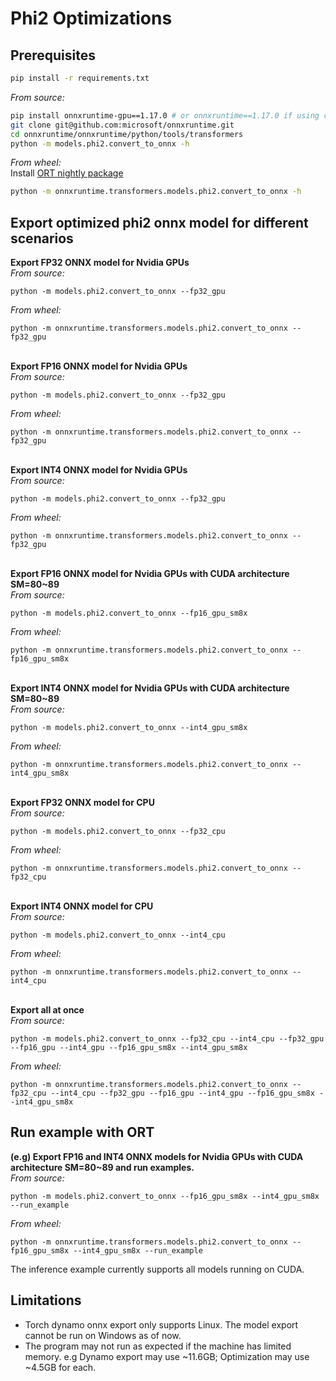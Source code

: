 # Phi2 Optimizations
## Prerequisites
```bash
pip install -r requirements.txt
```
_From source:_
```bash
pip install onnxruntime-gpu==1.17.0 # or onnxruntime==1.17.0 if using cpu
git clone git@github.com:microsoft/onnxruntime.git
cd onnxruntime/onnxruntime/python/tools/transformers
python -m models.phi2.convert_to_onnx -h
```
_From wheel:_ \
Install [ORT nightly package]([https://onnxruntime.ai/docs/install/](https://onnxruntime.ai/docs/install/#inference-install-table-for-all-languages))
```bash
python -m onnxruntime.transformers.models.phi2.convert_to_onnx -h
```

## Export optimized phi2 onnx model for different scenarios
**Export FP32 ONNX model for Nvidia GPUs** \
_From source:_
```
python -m models.phi2.convert_to_onnx --fp32_gpu
```
_From wheel:_
```
python -m onnxruntime.transformers.models.phi2.convert_to_onnx --fp32_gpu
```
\
**Export FP16 ONNX model for Nvidia GPUs** \
_From source:_
```
python -m models.phi2.convert_to_onnx --fp32_gpu
```
_From wheel:_
```
python -m onnxruntime.transformers.models.phi2.convert_to_onnx --fp32_gpu
```
\
**Export INT4 ONNX model for Nvidia GPUs** \
_From source:_
```
python -m models.phi2.convert_to_onnx --fp32_gpu
```
_From wheel:_
```
python -m onnxruntime.transformers.models.phi2.convert_to_onnx --fp32_gpu
```
\
**Export FP16 ONNX model for Nvidia GPUs with CUDA architecture SM=80~89** \
_From source:_
```
python -m models.phi2.convert_to_onnx --fp16_gpu_sm8x
```
_From wheel:_
```
python -m onnxruntime.transformers.models.phi2.convert_to_onnx --fp16_gpu_sm8x
```
\
**Export INT4 ONNX model for Nvidia GPUs with CUDA architecture SM=80~89** \
_From source:_
```
python -m models.phi2.convert_to_onnx --int4_gpu_sm8x
```
_From wheel:_
```
python -m onnxruntime.transformers.models.phi2.convert_to_onnx --int4_gpu_sm8x
```
\
**Export FP32 ONNX model for CPU** \
_From source:_
```
python -m models.phi2.convert_to_onnx --fp32_cpu
```
_From wheel:_
```
python -m onnxruntime.transformers.models.phi2.convert_to_onnx --fp32_cpu
```
\
**Export INT4 ONNX model for CPU** \
_From source:_
```
python -m models.phi2.convert_to_onnx --int4_cpu
```
_From wheel:_
```
python -m onnxruntime.transformers.models.phi2.convert_to_onnx --int4_cpu
```
\
**Export all at once** \
_From source:_
```
python -m models.phi2.convert_to_onnx --fp32_cpu --int4_cpu --fp32_gpu --fp16_gpu --int4_gpu --fp16_gpu_sm8x --int4_gpu_sm8x
```
_From wheel:_
```
python -m onnxruntime.transformers.models.phi2.convert_to_onnx --fp32_cpu --int4_cpu --fp32_gpu --fp16_gpu --int4_gpu --fp16_gpu_sm8x --int4_gpu_sm8x
```
## Run example with ORT
**(e.g) Export FP16 and INT4 ONNX models for Nvidia GPUs with CUDA architecture SM=80~89 and run examples.** \
_From source:_
```
python -m models.phi2.convert_to_onnx --fp16_gpu_sm8x --int4_gpu_sm8x --run_example
```
_From wheel:_
```
python -m onnxruntime.transformers.models.phi2.convert_to_onnx --fp16_gpu_sm8x --int4_gpu_sm8x --run_example
```
The inference example currently supports all models running on CUDA.

## Limitations
- Torch dynamo onnx export only supports Linux. The model export cannot be run on Windows as of now.
- The program may not run as expected if the machine has limited memory. e.g Dynamo export may use ~11.6GB; Optimization may use ~4.5GB for each.
